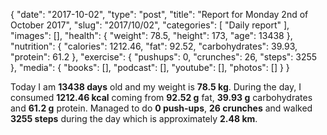 {
    "date": "2017-10-02",
    "type": "post",
    "title": "Report for Monday 2nd of October 2017",
    "slug": "2017\/10\/02",
    "categories": [
        "Daily report"
    ],
    "images": [],
    "health": {
        "weight": 78.5,
        "height": 173,
        "age": 13438
    },
    "nutrition": {
        "calories": 1212.46,
        "fat": 92.52,
        "carbohydrates": 39.93,
        "protein": 61.2
    },
    "exercise": {
        "pushups": 0,
        "crunches": 26,
        "steps": 3255
    },
    "media": {
        "books": [],
        "podcast": [],
        "youtube": [],
        "photos": []
    }
}

Today I am <strong>13438 days</strong> old and my weight is <strong>78.5 kg</strong>. During the day, I consumed <strong>1212.46 kcal</strong> coming from <strong>92.52 g</strong> fat, <strong>39.93 g</strong> carbohydrates and <strong>61.2 g</strong> protein. Managed to do <strong>0 push-ups</strong>, <strong>26 crunches</strong> and walked <strong>3255 steps</strong> during the day which is approximately <strong>2.48 km</strong>.